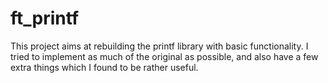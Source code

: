 # ft_printf
This project aims at rebuilding the printf library with basic functionality. I tried to implement as much of the original as possible, and also have a few extra things which I found to be rather useful.
